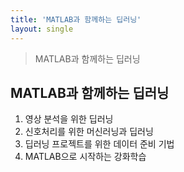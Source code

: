 ```yaml
---
title: 'MATLAB과 함께하는 딥러닝'
layout: single
---
```


> MATLAB과 함께하는 딥러닝

## MATLAB과 함께하는 딥러닝
1. 영상 분석을 위한 딥러닝
2. 신호처리를 위한 머신러닝과 딥러닝
3. 딥러닝 프로젝트를 위한 데이터 준비 기법
4. MATLAB으로 시작하는 강화학습
